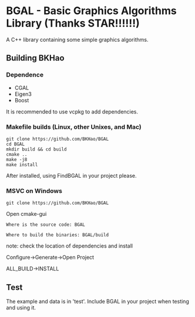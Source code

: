# BGAL - Basic Graphics Algorithms Library (Thanks STAR!!!!!!)

A C++ library containing some simple graphics algorithms.

## Building BKHao

### Dependence

- CGAL 
- Eigen3
- Boost

It is recommended to use vcpkg to add dependencies.

### Makefile builds (Linux, other Unixes, and Mac)

```
git clone https://github.com/BKHao/BGAL
cd BGAL
mkdir build && cd build
cmake ..
make -j8
make install
```

After installed, using FindBGAL in your project please.

### MSVC on Windows

```
git clone https://github.com/BKHao/BGAL
```
Open cmake-gui

```
Where is the source code: BGAL

Where to build the binaries: BGAL/build
```

note: check the location of dependencies and install

Configure->Generate->Open Project

ALL_BUILD->INSTALL

## Test

The example and data is in 'test'. Include BGAL in your project when testing and using it.





